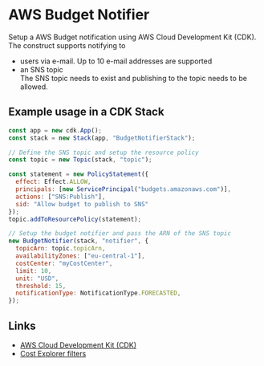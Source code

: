 # AWS Budget Notifier

Setup a AWS Budget notification using AWS Cloud Development Kit (CDK).
The construct supports notifying to

* users via e-mail. Up to 10 e-mail addresses are supported
* an SNS topic<br>
  The SNS topic needs to exist and publishing to the topic needs to be allowed.

## Example usage in a CDK Stack

```javascript
const app = new cdk.App();
const stack = new Stack(app, "BudgetNotifierStack");

// Define the SNS topic and setup the resource policy
const topic = new Topic(stack, "topic");

const statement = new PolicyStatement({
  effect: Effect.ALLOW,
  principals: [new ServicePrincipal("budgets.amazonaws.com")],
  actions: ["SNS:Publish"],
  sid: "Allow budget to publish to SNS"
});
topic.addToResourcePolicy(statement);

// Setup the budget notifier and pass the ARN of the SNS topic
new BudgetNotifier(stack, "notifier", {
  topicArn: topic.topicArn,
  availabilityZones: ["eu-central-1"],
  costCenter: "myCostCenter",
  limit: 10,
  unit: "USD",
  threshold: 15,
  notificationType: NotificationType.FORECASTED,
});

```

## Links

* [AWS Cloud Development Kit (CDK)](https://github.com/aws/aws-cdk)
* [Cost Explorer filters](https://docs.aws.amazon.com/awsaccountbilling/latest/aboutv2/ce-filtering.html)
